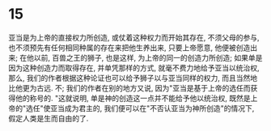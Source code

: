 
# 15

亚当是为上帝的直接权力所创造, 或仗着这种权力而开始其存在, 不须父母的参与, 也不须预先有任何相同种属的存在来把他生养出来, 只要上帝愿意, 他便被创造出来; 在他以前, 百兽之王的狮子, 也是这样, 为上帝的同一的创造力所创造; 如果单是因为这种创造力而取得存在, 并单凭那样的方式, 就毫不费力地给予亚当以统治权, 那么, 我们的作者根据这种论证也可以给予狮子以与亚当同样的权力, 而且当然地比他更为古远. 不; 我们的作者在别的地方又说, 因为"亚当是基于上帝的选任而获得他的称号的. "这就说明, 单是神的创造这一点并不能给予他以统治权, 既然是上帝的"选任"使亚当成为君主的, 我们便可以在"不否认亚当为神所创造"的情况下, 假定人类是生而自由的了. 